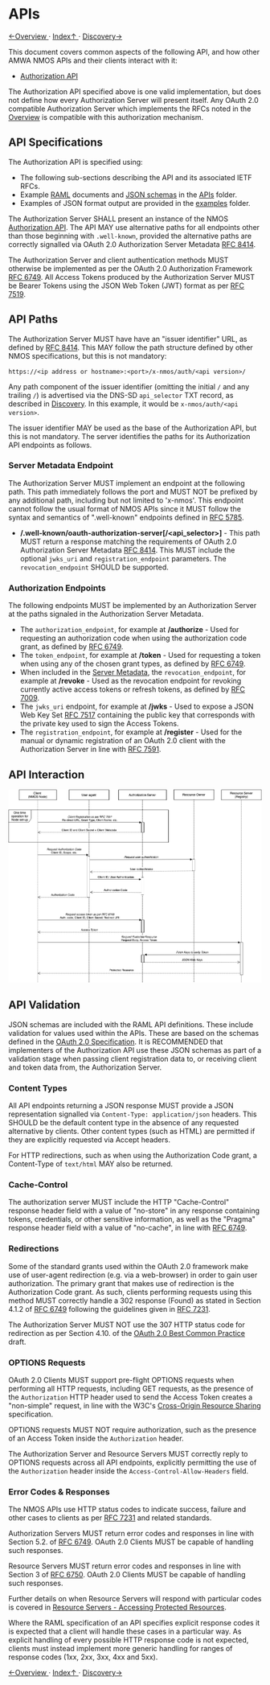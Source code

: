 # APIs

[←Overview ](1.0._Overview.md) · [ Index↑ ](..) · [Discovery→](3.0._Discovery.md)



This document covers common aspects of the following API, and how other AMWA NMOS APIs and their clients interact with
it:
*   [Authorization API](../APIs/AuthorizationAPI.html)

The Authorization API specified above is one valid implementation, but does not define how every Authorization Server
will present itself. Any OAuth 2.0 compatible Authorization Server which implements the RFCs noted in the
[Overview](1.0._Overview.md) is compatible with this authorization mechanism.

## API Specifications

The Authorization API is specified using:
*   The following sub-sections describing the API and its associated IETF RFCs.
*   Example [RAML](http://raml.org/) documents and [JSON schemas](http://tools.ietf.org/html/draft-zyp-json-schema-04)
in the [APIs](../APIs/) folder.
*   Examples of JSON format output are provided in the [examples](../examples/) folder.

The Authorization Server SHALL present an instance of the NMOS [Authorization API](../APIs/AuthorizationAPI.html). The
API MAY use alternative paths for all endpoints other than those beginning with `.well-known`, provided the alternative
paths are correctly signalled via OAuth 2.0 Authorization Server Metadata [RFC 8414][RFC-8414].

The Authorization Server and client authentication methods MUST otherwise be implemented as per the OAuth 2.0
Authorization Framework [RFC 6749][RFC-6749]. All Access Tokens produced by the Authorization Server MUST be Bearer
Tokens using the JSON Web Token (JWT) format as per [RFC 7519][RFC-7519].

## API Paths

The Authorization Server MUST have have an "issuer identifier" URL, as defined by [RFC 8414][RFC-8414].
This MAY follow the path structure defined by other NMOS specifications, but this is not mandatory:

```
https://<ip address or hostname>:<port>/x-nmos/auth/<api version>/
```

Any path component of the issuer identifier (omitting the initial `/` and any trailing `/`) is advertised via the DNS-SD
`api_selector` TXT record, as described in [Discovery](3.0._Discovery.md). In this example, it would be
`x-nmos/auth/<api version>`.

The issuer identifier MAY be used as the base of the Authorization API, but this is not mandatory.
The server identifies the paths for its Authorization API endpoints as follows.  

### Server Metadata Endpoint

The Authorization Server MUST implement an endpoint at the following path. This path immediately follows the port and
MUST NOT be prefixed by any additional path, including but not limited to 'x-nmos'. This endpoint cannot follow the
usual format of NMOS APIs since it MUST follow the syntax and semantics of ".well-known" endpoints defined in
[RFC 5785][RFC-5785].

*   **/.well-known/oauth-authorization-server\[/<api_selector>\]** - This path MUST return a response matching the
requirements of OAuth 2.0 Authorization Server Metadata [RFC 8414][RFC-8414]. This MUST include the optional
`jwks_uri` and `registration_endpoint` parameters. The `revocation_endpoint` SHOULD be supported.

### Authorization Endpoints

The following endpoints MUST be implemented by an Authorization Server at the paths signaled in the Authorization
Server Metadata.

*   The `authorization_endpoint`, for example at **/authorize** - Used for requesting an authorization code when
    using the authorization code grant, as defined by [RFC 6749][RFC-6749].
*   The `token_endpoint`, for example at **/token** - Used for requesting a token when using any of the chosen grant
    types, as defined by [RFC 6749][RFC-6749].
*   When included in the [Server Metadata](#server-metadata-endpoint), the `revocation_endpoint`, for example at
    **/revoke** - Used as the revocation endpoint for revoking currently active access tokens or refresh tokens,
    as defined by [RFC 7009][RFC-7009].
*   The `jwks_uri` endpoint, for example at **/jwks** - Used to expose a JSON Web Key Set [RFC 7517][RFC-7517]
    containing the public key that corresponds with the private key used to sign the Access Tokens.
*   The `registration_endpoint`, for example at **/register** - Used for the manual or dynamic registration of an
    OAuth 2.0 client with the Authorization Server in line with [RFC 7591][RFC-7591].

## API Interaction

![Authorization Flow](images/authorization_flow.png)

## API Validation

JSON schemas are included with the RAML API definitions. These include validation for values used within the APIs.
These are based on the schemas defined in the [OAuth 2.0 Specification][RFC-6749]. It is RECOMMENDED that implementers
of the Authorization API use these JSON schemas as part of a validation stage when passing client registration data
to, or receiving client and token data from, the Authorization Server.

### Content Types

All API endpoints returning a JSON response MUST provide a JSON representation signalled via `Content-Type:
application/json` headers. This SHOULD be the default content type in the absence of any requested alternative by
clients. Other content types (such as HTML) are permitted if they are explicitly requested via Accept headers.

For HTTP redirections, such as when using the Authorization Code grant, a Content-Type of `text/html` MAY also be
returned.

### Cache-Control

The authorization server MUST include the HTTP "Cache-Control" response header field with a value of "no-store" in any
response containing tokens, credentials, or other sensitive information, as well as the "Pragma" response header field
with a value of "no-cache", in line with [RFC 6749][RFC-6749].

### Redirections

Some of the standard grants used within the OAuth 2.0 framework make use of user-agent redirection (e.g. via a
web-browser) in order to gain user authorization. The primary grant that makes use of redirection is the Authorization
Code grant. As such, clients performing requests using this method MUST correctly handle a 302 response (Found) as
stated in Section 4.1.2 of [RFC 6749][RFC-6749] following the guidelines given in [RFC 7231][RFC-7231].

The Authorization Server MUST NOT use the 307 HTTP status code for redirection as per Section 4.10. of the
[OAuth 2.0 Best Common Practice][oauth-security-topics] draft.

### OPTIONS Requests

OAuth 2.0 Clients MUST support pre-flight OPTIONS requests when performing all HTTP requests, including GET requests,
as the presence of the `Authorization` HTTP header used to send the Access Token creates a "non-simple" request, in
line with the W3C's [Cross-Origin Resource Sharing][cross-origin] specification.

OPTIONS requests MUST NOT require authorization, such as the presence of an Access Token inside the `Authorization`
header.

The Authorization Server and Resource Servers MUST correctly reply to OPTIONS requests across all API endpoints,
explicitly permitting the use of the `Authorization` header inside the `Access-Control-Allow-Headers` field.

### Error Codes & Responses

The NMOS APIs use HTTP status codes to indicate success, failure and other cases to clients as per [RFC 7231][RFC-7231]
and related standards.

Authorization Servers MUST return error codes and responses in line with Section 5.2. of [RFC 6749][RFC-6749]. OAuth
2.0 Clients MUST be capable of handling such responses.

Resource Servers MUST return error codes and responses in line with Section 3 of [RFC 6750][RFC-6750]. OAuth 2.0
Clients MUST be capable of handling such responses.

Further details on when Resource Servers will respond with particular codes is covered in
[Resource Servers - Accessing Protected Resources](4.5._Behaviour_-_Resource_Servers.md#accessing-protected-resources).

Where the RAML specification of an API specifies explicit response codes it is expected that a client will handle these
cases in a particular way. As explicit handling of every possible HTTP response code is not expected, clients must
instead implement more generic handling for ranges of response codes (1xx, 2xx, 3xx, 4xx and 5xx).

[RFC-5785]: https://tools.ietf.org/html/rfc5785 "Defining Well-Known Uniform Resource Identifiers (URIs)"

[RFC-6749]: https://tools.ietf.org/html/rfc6749 "The OAuth 2.0 Authorization Framework"

[RFC-6750]: https://tools.ietf.org/html/rfc6750 "The OAuth 2.0 Authorization Framework: Bearer Token Usage"

[RFC-7009]: https://tools.ietf.org/html/rfc7009 "OAuth 2.0 Token Revocation"

[RFC-7231]: https://tools.ietf.org/html/rfc7231#section-6.4.3 "Hypertext Transfer Protocol (HTTP/1.1): Semantics and Content"

[RFC-7517]: https://tools.ietf.org/html/rfc7517 "JSON Web Key (JWK)"

[RFC-7519]: https://tools.ietf.org/html/rfc7519 "JSON Web Token (JWT)"

[RFC-7591]: https://tools.ietf.org/html/rfc7591 "OAuth 2.0 Dynamic Client Registration Protocol"

[RFC-8414]: https://tools.ietf.org/html/rfc8414 "OAuth 2.0 Authorization Server Metadata"

[oauth-security-topics]: https://datatracker.ietf.org/doc/draft-ietf-oauth-security-topics/ "OAuth 2.0 Security Best Current Practice 13"

[cross-origin]: https://www.w3.org/TR/cors "Cross-Origin Resource Sharing"

[←Overview ](1.0._Overview.md) · [ Index↑ ](..) · [Discovery→](3.0._Discovery.md)
